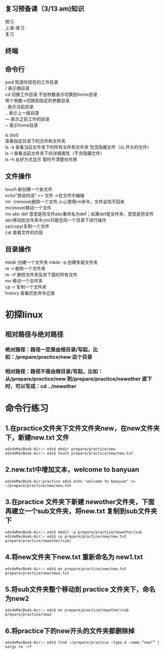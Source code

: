 ## 复习预备课（3/13 am)知识
预习   
上课-练习   
复习   
## 终端
## 命令行   
pwd 知道你现在的工作目录     
/ 表示根目录   
cd   切换工作目录
不加参数表示切换到home目录   
带个参数->切换到指定的参数目录   
. 表示当前目录   
.. 表示上一级目录   
— 表示之前工作的目录   
~ 表示home目录   

ls (list)   
查看指定目录下的文件和文件夹   
ls -a 查看当前文件夹下的所有文件和文件夹 包含隐藏文件（以.开头的文件）  
ls -l 查看当前文件夹下的详细属性（不含隐藏文件）   
ls -h 友好方式显示 暂时不清楚何作用   


## 文件操作   
touch 新创建一个新文件   
echo"想说的话" >> 文件 ->在文件中编辑   
rm（remove)删除一个文件,小心使用rm命令，文件会找不回来    
mv(move)移动一个文件   
mv abc def 意思是将文件abc重命名为def；如果def是文件夹，意思是将文件abc移动到文件夹中;mv只能在同一个目录下进行操作   
cp(copy)复制一个文件   
cat 查看文件的内容
## 目录操作  
mkdir 创建一个文件夹 
mkdir -p 创建多层文件夹   
re -r 删除一个文件夹  
re -rf 删除文件夹及其下面的所有文件   
mv 移动一个文件夹   
cp -r 复制一个文件夹  
history 查看历史命令记录   


# 初探linux   
## 相对路径与绝对路径   
### 绝对路径：路径一定是由根目录/写起，比如：/prepare/practice/new 这个目录
### 相对路径：路径不是由根目录/写起，比如：从/prepare/practice/new 到/prepare/practice/newother 底下时，可以写成：cd ../newother 





# 命令行练习   
## 1.在practice文件夹下文件文件夹new，在new文件夹下，新建new.txt 文件  
```
edzdeMacBook-Air:~ edz$ mkdir prepare/practice/new   
edzdeMacBook-Air:~ edz$ touch prepare/practice/new/new.txt   
```   
## 2.new.txt中增加文本，welcome to banyuan   
```   
edzdeMacBook-Air:practice edz$ echo "welcome to banyuan" >> ~/prepare/practice/new/new.txt   
```   
## 3.在practice 文件夹下新建 newother文件夹，下面再建立一个sub文件夹，将new.txt 复制到sub文件夹下   
```   
edzdeMacBook-Air:~ edz$ mkdir -p prepare/practice/newother/sub   
edzdeMacBook-Air:~ edz$ cp prepare/practice/new/new.txt prepare/practice/newother/sub/
```   
## 4.将new文件夹下new.txt 重新命名为 new1.txt   
```   
edzdeMacBook-Air:~ edz$ mv prepare/practice/new/new.txt prepare/practice/new/new1.txt   
```   
## 5.将sub文件夹整个移动到 practice 文件夹下，命名为new2   
```   
edzdeMacBook-Air:~ edz$ mv prepare/practice/newother/sub prepare/practice/new2   
```   
## 6.将practice下的new开头的文件夹都删除掉    
```   
edzdeMacBook-Air:~ edz$ find ~/prepare/practice -type d -name “new*” | xargs rm -rf  
```   

